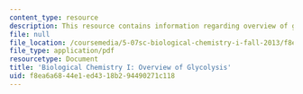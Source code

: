 ```yaml
---
content_type: resource
description: This resource contains information regarding overview of glycolysis.
file: null
file_location: /coursemedia/5-07sc-biological-chemistry-i-fall-2013/f8ea6a6844e1ed4318b294490271c118_MIT5_07SCF13_Lec14.pdf
file_type: application/pdf
resourcetype: Document
title: 'Biological Chemistry I: Overview of Glycolysis'
uid: f8ea6a68-44e1-ed43-18b2-94490271c118
---
```


